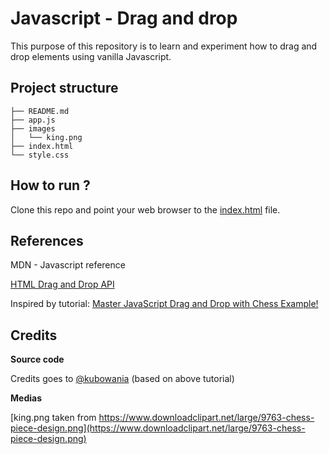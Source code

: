 # Javascript - Drag and drop

This purpose of this repository is to learn and experiment how to drag and drop elements using vanilla Javascript.

## Project structure

```shell
├── README.md
├── app.js
├── images
│   └── king.png
├── index.html
└── style.css
```

## How to run ?

Clone this repo and point your web browser to the [index.html](index.html) file. 

## References

MDN - Javascript reference

[HTML Drag and Drop API](https://developer.mozilla.org/en-US/docs/Web/API/HTML_Drag_and_Drop_API)

Inspired by tutorial: [Master JavaScript Drag and Drop with Chess Example!](https://youtu.be/EFJg4nUg9sM?si=N8KSzJcvmzR5co74)

## Credits

**Source code**

Credits goes to [@kubowania](https://github.com/kubowania) (based on above tutorial)

**Medias**

[king.png taken from https://www.downloadclipart.net/large/9763-chess-piece-design.png](https://www.downloadclipart.net/large/9763-chess-piece-design.png)
